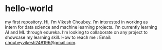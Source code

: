 # hello-world
my first repository. 
Hi, I’m Vikesh Choubey. 
I’m interested in working as intern for data science and machine learning projects. 
I’m currently learning AI and ML through edureka. 
I’m looking to collaborate on any project to showcase my learning skill. 
How to reach me : Email: choubeyvikesh248196@gmail.com. 
